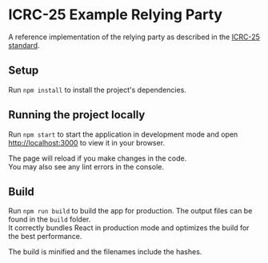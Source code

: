 # ICRC-25 Example Relying Party

A reference implementation of the relying party as described in the [ICRC-25 standard](../../../topics/icrc_25_signer_interaction_standard.md).

## Setup

Run `npm install` to install the project's dependencies.

## Running the project locally

Run `npm start` to start the application in development mode and open [http://localhost:3000](http://localhost:3000) to view it in your browser.

The page will reload if you make changes in the code.\
You may also see any lint errors in the console.

## Build

Run `npm run build` to build the app for production. The output files can be found in the `build` folder.\
It correctly bundles React in production mode and optimizes the build for the best performance.

The build is minified and the filenames include the hashes.